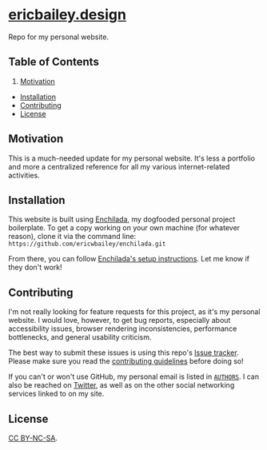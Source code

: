 # [ericbailey.design](http://ericbailey.design)

Repo for my personal website.

## Table of Contents

1. [Motivation](#motivation)
- [Installation](#installation)
- [Contributing](#contributing)
- [License](#license)

## Motivation

This is a much-needed update for my personal website. It's less a portfolio and more a centralized reference for all my various internet-related activities.

## Installation

This website is built using [Enchilada](https://github.com/ericwbailey/enchilada), my dogfooded personal project boilerplate. To get a copy working on your own machine (for whatever reason), clone it via the command line: `https://github.com/ericwbailey/enchilada.git`

From there, you can follow [Enchilada's setup instructions](https://github.com/ericwbailey/enchilada/wiki/First-Time-Setup#scaffolding). Let me know if they don't work!

## Contributing

I'm not really looking for feature requests for this project, as it's my personal website. I would love, however, to get bug reports, especially about accessibility issues, browser rendering inconsistencies, performance bottlenecks, and general usability criticism.

The best way to submit these issues is using this repo's [Issue tracker](https://github.com/ericwbailey/ericbailey.design/issues). Please make sure you read the [contributing guidelines](https://github.com/ericwbailey/ericbailey.design/blob/master/CONTRIBUTING.md#submitting-issues) before doing so!

If you can't or won't use GitHub, my personal email is listed in [`AUTHORS`](https://github.com/ericwbailey/ericbailey.design/blob/master/AUTHORS). I can also be reached on [Twitter](http://twitter.com/ericwbailey), as well as on the other social networking services linked to on my site.

## License

[CC BY-NC-SA](https://github.com/ericwbailey/ericbailey.design/blob/master/LICENSE.md).
